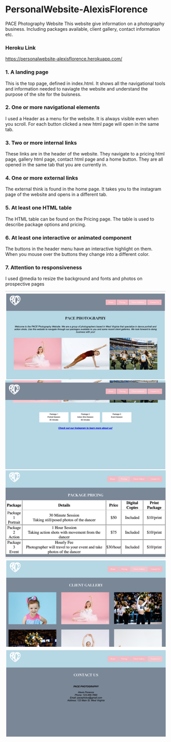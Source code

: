 # PersonalWebsite-AlexisFlorence
PACE Photography Website
This website give information on a photography business. Including packages available, client gallery, contact information etc.


### Heroku Link
https://personalwebsite-alexisflorence.herokuapp.com/



### 1. A landing page
This is the top page, defined in index.html. It shows all the navigational tools and information needed to naviagte the website and understand the purpose of the site for the buisness.

### 2. One or more navigational elements
I used a Header as a menu for the website. It is always visible even when you scroll. For each button clicked a new html page will open in the same tab. 

### 3. Two or more internal links
These links are in the header of the website. They navigate to a pricing html page, gallery html page, contact html page and a home button. They are all opened in the same tab that you are currently in. 

### 4. One or more external links
The external think is found in the home page. It takes you to the instagram page of the website and opens in a different tab.

### 5. At least one HTML table
The HTML table can be found on the Pricing page. The table is used to describe package options and pricing. 

### 6. At least one interactive or animated component
The buttons in the header menu have an interactive highlight on them. When you mouse over the buttons they change into a different color.

### 7. Attention to responsiveness
I used @media to resize the background and fonts and photos on prospective pages

![alt text](/screenshots/homepage.png)
![alt text](/screenshots/homepage2.png)
![alt text](/screenshots/pricepage.png)
![alt text](/screenshots/gallery.png)
![alt text](/screenshots/contactpage.png)